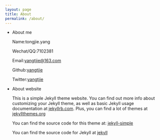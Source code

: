 ```yaml
---
layout: page
title: About
permalink: /about/
---
```


* About me

  Name:tongjie.yang

  Wechat/QQ:7102381

  Email:yangtjie@163.com

  Github:[yangtjie](https://github.com/yangtjie/)

  Twitter:[yangtjie](https://twitter.com/yangtjie)

* About website

  This is a simple Jekyll theme website. You can find out more info about customizing your Jekyll theme, as well as basic Jekyll usage documentation at [jekyllrb.com](http://jekyllrb.com/).  Plus, you can find a lot of themes at [jekyllthemes.org](http://jekyllthemes.org/)

  You can find the source code for this theme at: <data data-icon="ei-sc-github"></data>  [jekyll-simple](https://github.com/wild-flame/jekyll-simple)

  You can find the source code for Jekyll at <data data-icon="ei-sc-github"></data>  [jekyll](https://github.com/jekyll/jekyll)
